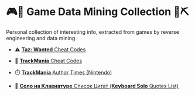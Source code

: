 # 🎮🦖 Game Data Mining Collection 💎⛏️

Personal collection of interesting info, extracted from games by reverse engineering and data mining

- ⚠️ [**Taz: Wanted** Cheat Codes](Taz%20Wanted/Cheat%20Codes.md)
- 🏁 [**TrackMania** Cheat Codes](TrackMania/Cheat%20Codes.md)

- ⏱️ [**TrackMania** Author Times (Nintendo)](TrackMania/Author%20Times%20Nintendo.md)
- 🎹 [**Соло на Клавиатуре** Список Цитат (**Keyboard Solo** Quotes List)](Keyboard%20Solo/ReadMe.md)
